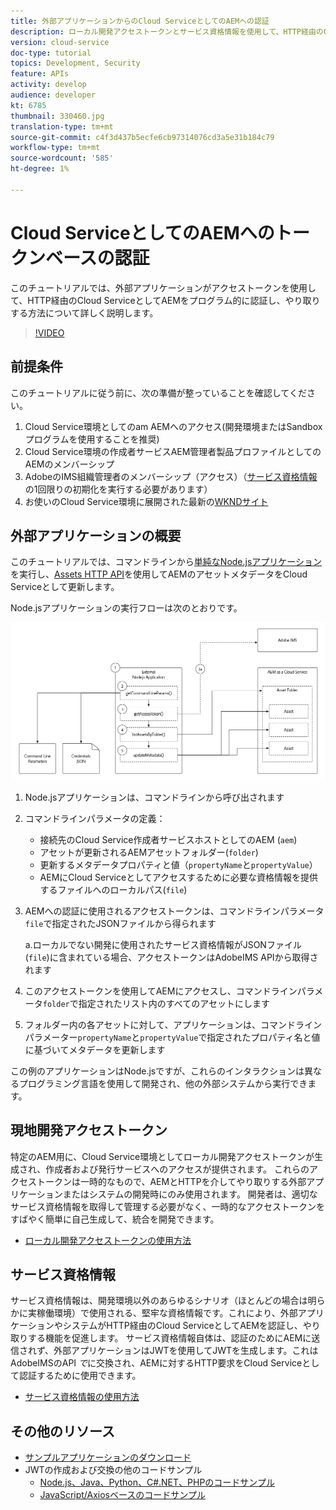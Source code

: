 ```yaml
---
title: 外部アプリケーションからのCloud ServiceとしてのAEMへの認証
description: ローカル開発アクセストークンとサービス資格情報を使用して、HTTP経由のCloud Serviceとして、外部アプリケーションがAEMをプログラムで認証し、やり取りする方法を調べます。
version: cloud-service
doc-type: tutorial
topics: Development, Security
feature: APIs
activity: develop
audience: developer
kt: 6785
thumbnail: 330460.jpg
translation-type: tm+mt
source-git-commit: c4f3d437b5ecfe6cb97314076cd3a5e31b184c79
workflow-type: tm+mt
source-wordcount: '585'
ht-degree: 1%

---
```



# Cloud ServiceとしてのAEMへのトークンベースの認証

このチュートリアルでは、外部アプリケーションがアクセストークンを使用して、HTTP経由のCloud ServiceとしてAEMをプログラム的に認証し、やり取りする方法について詳しく説明します。

>[!VIDEO](https://video.tv.adobe.com/v/330460/?quality=12&learn=on)

## 前提条件

このチュートリアルに従う前に、次の準備が整っていることを確認してください。

1. Cloud Service環境としてのam AEMへのアクセス(開発環境またはSandboxプログラムを使用することを推奨)
1. Cloud Service環境の作成者サービスAEM管理者製品プロファイルとしてのAEMのメンバーシップ
1. AdobeのIMS組織管理者のメンバーシップ（アクセス）（[サービス資格情報](./service-credentials.md)の1回限りの初期化を実行する必要があります）
1. お使いのCloud Service環境に展開された最新の[WKNDサイト](https://github.com/adobe/aem-guides-wknd)

## 外部アプリケーションの概要

このチュートリアルでは、コマンドラインから[単純なNode.jsアプリケーション](./assets/aem-guides_token-authentication-external-application.zip)を実行し、[Assets HTTP API](https://experienceleague.adobe.com/docs/experience-manager-cloud-service/assets/admin/mac-api-assets.html)を使用してAEMのアセットメタデータをCloud Serviceとして更新します。

Node.jsアプリケーションの実行フローは次のとおりです。

![外部アプリケーション](./assets/overview/external-application.png)

1. Node.jsアプリケーションは、コマンドラインから呼び出されます
1. コマンドラインパラメータの定義：
   + 接続先のCloud Service作成者サービスホストとしてのAEM (`aem`)
   + アセットが更新されるAEMアセットフォルダー(`folder`)
   + 更新するメタデータプロパティと値（`propertyName`と`propertyValue`）
   + AEMにCloud Serviceとしてアクセスするために必要な資格情報を提供するファイルへのローカルパス(`file`)
1. AEMへの認証に使用されるアクセストークンは、コマンドラインパラメータ`file`で指定されたJSONファイルから得られます

   a.ローカルでない開発に使用されたサービス資格情報がJSONファイル(`file`)に含まれている場合、アクセストークンはAdobeIMS APIから取得されます
1. このアクセストークンを使用してAEMにアクセスし、コマンドラインパラメータ`folder`で指定されたリスト内のすべてのアセットにします
1. フォルダー内の各アセットに対して、アプリケーションは、コマンドラインパラメーター`propertyName`と`propertyValue`で指定されたプロパティ名と値に基づいてメタデータを更新します

この例のアプリケーションはNode.jsですが、これらのインタラクションは異なるプログラミング言語を使用して開発され、他の外部システムから実行できます。

## 現地開発アクセストークン

特定のAEM用に、Cloud Service環境としてローカル開発アクセストークンが生成され、作成者および発行サービスへのアクセスが提供されます。  これらのアクセストークンは一時的なもので、AEMとHTTPを介してやり取りする外部アプリケーションまたはシステムの開発時にのみ使用されます。 開発者は、適切なサービス資格情報を取得して管理する必要がなく、一時的なアクセストークンをすばやく簡単に自己生成して、統合を開発できます。

+ [ローカル開発アクセストークンの使用方法](./local-development-access-token.md)

## サービス資格情報

サービス資格情報は、開発環境以外のあらゆるシナリオ（ほとんどの場合は明らかに実稼働環境）で使用される、堅牢な資格情報です。これにより、外部アプリケーションやシステムがHTTP経由のCloud ServiceとしてAEMを認証し、やり取りする機能を促進します。 サービス資格情報自体は、認証のためにAEMに送信されず、外部アプリケーションはJWTを使用してJWTを生成します。これはAdobeIMSのAPI _で_&#x200B;に交換され、AEMに対するHTTP要求をCloud Serviceとして認証するために使用できます。

+ [サービス資格情報の使用方法](./service-credentials.md)

## その他のリソース

+ [サンプルアプリケーションのダウンロード](./assets/aem-guides_token-authentication-external-application.zip)
+ JWTの作成および交換の他のコードサンプル
   + [Node.js、Java、Python、C#.NET、PHPのコードサンプル](https://www.adobe.io/authentication/auth-methods.html#!AdobeDocs/adobeio-auth/master/JWT/samples/samples.md)
   + [JavaScript/Axiosベースのコードサンプル](https://github.com/adobe/aemcs-api-client-lib)
